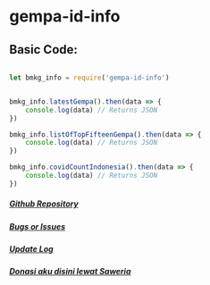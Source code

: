 # gempa-id-info

## Basic Code:

```js

let bmkg_info = require('gempa-id-info')


bmkg_info.latestGempa().then(data => {
    console.log(data) // Returns JSON
})

bmkg_info.listOfTopFifteenGempa().then(data => {
    console.log(data) // Returns JSON
})

bmkg_info.covidCountIndonesia().then(data => {
    console.log(data) // Returns JSON
})
```

##### [Github Repository](https://github.com/dep-5260/gempa-id-info)
##### [Bugs or Issues](https://github.com/dep-5260/gempa-id-info/issues)
##### [Update Log](https://github.com/dep-5260/gempa-id-info/blob/main/UPDATELOG.md)
##### [Donasi aku disini lewat Saweria](https://saweria.co/depdev)
